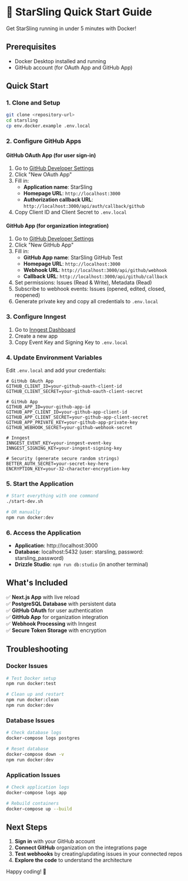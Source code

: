 # 🚀 StarSling Quick Start Guide

Get StarSling running in under 5 minutes with Docker!

## Prerequisites

- Docker Desktop installed and running
- GitHub account (for OAuth App and GitHub App)

## Quick Start

### 1. Clone and Setup

```bash
git clone <repository-url>
cd starsling
cp env.docker.example .env.local
```

### 2. Configure GitHub Apps

#### GitHub OAuth App (for user sign-in)

1. Go to [GitHub Developer Settings](https://github.com/settings/developers)
2. Click "New OAuth App"
3. Fill in:
   - **Application name**: StarSling
   - **Homepage URL**: `http://localhost:3000`
   - **Authorization callback URL**: `http://localhost:3000/api/auth/callback/github`
4. Copy Client ID and Client Secret to `.env.local`

#### GitHub App (for organization integration)

1. Go to [GitHub Developer Settings](https://github.com/settings/apps)
2. Click "New GitHub App"
3. Fill in:
   - **GitHub App name**: StarSling GitHub Test
   - **Homepage URL**: `http://localhost:3000`
   - **Webhook URL**: `http://localhost:3000/api/github/webhook`
   - **Callback URL**: `http://localhost:3000/api/github/callback`
4. Set permissions: Issues (Read & Write), Metadata (Read)
5. Subscribe to webhook events: Issues (opened, edited, closed, reopened)
6. Generate private key and copy all credentials to `.env.local`

### 3. Configure Inngest

1. Go to [Inngest Dashboard](https://app.inngest.com)
2. Create a new app
3. Copy Event Key and Signing Key to `.env.local`

### 4. Update Environment Variables

Edit `.env.local` and add your credentials:

```env
# GitHub OAuth App
GITHUB_CLIENT_ID=your-github-oauth-client-id
GITHUB_CLIENT_SECRET=your-github-oauth-client-secret

# GitHub App
GITHUB_APP_ID=your-github-app-id
GITHUB_APP_CLIENT_ID=your-github-app-client-id
GITHUB_APP_CLIENT_SECRET=your-github-app-client-secret
GITHUB_APP_PRIVATE_KEY=your-github-app-private-key
GITHUB_WEBHOOK_SECRET=your-github-webhook-secret

# Inngest
INNGEST_EVENT_KEY=your-inngest-event-key
INNGEST_SIGNING_KEY=your-inngest-signing-key

# Security (generate secure random strings)
BETTER_AUTH_SECRET=your-secret-key-here
ENCRYPTION_KEY=your-32-character-encryption-key
```

### 5. Start the Application

```bash
# Start everything with one command
./start-dev.sh

# OR manually
npm run docker:dev
```

### 6. Access the Application

- **Application**: http://localhost:3000
- **Database**: localhost:5432 (user: starsling, password: starsling_password)
- **Drizzle Studio**: `npm run db:studio` (in another terminal)

## What's Included

✅ **Next.js App** with live reload  
✅ **PostgreSQL Database** with persistent data  
✅ **GitHub OAuth** for user authentication  
✅ **GitHub App** for organization integration  
✅ **Webhook Processing** with Inngest  
✅ **Secure Token Storage** with encryption

## Troubleshooting

### Docker Issues

```bash
# Test Docker setup
npm run docker:test

# Clean up and restart
npm run docker:clean
npm run docker:dev
```

### Database Issues

```bash
# Check database logs
docker-compose logs postgres

# Reset database
docker-compose down -v
npm run docker:dev
```

### Application Issues

```bash
# Check application logs
docker-compose logs app

# Rebuild containers
docker-compose up --build
```

## Next Steps

1. **Sign in** with your GitHub account
2. **Connect GitHub** organization on the integrations page
3. **Test webhooks** by creating/updating issues in your connected repos
4. **Explore the code** to understand the architecture

Happy coding! 🎉
